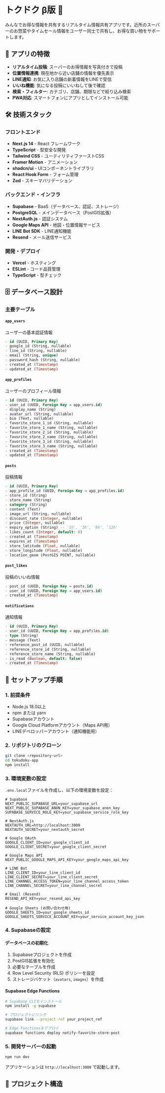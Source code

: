 # トクドク β版 🛒

みんなでお得な情報を共有するリアルタイム情報共有アプリです。近所のスーパーのお惣菜やタイムセール情報をユーザー同士で共有し、お得な買い物をサポートします。

## 📱 アプリの特徴

- **リアルタイム投稿**: スーパーのお得情報を写真付きで投稿
- **位置情報連携**: 現在地から近い店舗の情報を優先表示
- **LINE通知**: お気に入り店舗の新着情報をLINEで受信
- **いいね機能**: 気になる投稿にいいねして後で確認
- **検索・フィルター**: カテゴリ、店舗、期限などで絞り込み検索
- **PWA対応**: スマートフォンにアプリとしてインストール可能

## 🛠 技術スタック

### フロントエンド
- **Next.js 14** - React フレームワーク
- **TypeScript** - 型安全な開発
- **Tailwind CSS** - ユーティリティファーストCSS
- **Framer Motion** - アニメーション
- **shadcn/ui** - UIコンポーネントライブラリ
- **React Hook Form** - フォーム管理
- **Zod** - スキーマバリデーション

### バックエンド・インフラ
- **Supabase** - BaaS（データベース、認証、ストレージ）
- **PostgreSQL** - メインデータベース（PostGIS拡張）
- **NextAuth.js** - 認証システム
- **Google Maps API** - 地図・位置情報サービス
- **LINE Bot SDK** - LINE通知機能
- **Resend** - メール送信サービス

### 開発・デプロイ
- **Vercel** - ホスティング
- **ESLint** - コード品質管理
- **TypeScript** - 型チェック

## 🗄 データベース設計

### 主要テーブル

#### `app_users`
ユーザーの基本認証情報
```sql
- id (UUID, Primary Key)
- google_id (String, nullable)
- line_id (String, nullable)
- email (String, unique)
- password_hash (String, nullable)
- created_at (Timestamp)
- updated_at (Timestamp)
```

#### `app_profiles`
ユーザーのプロフィール情報
```sql
- id (UUID, Primary Key)
- user_id (UUID, Foreign Key → app_users.id)
- display_name (String)
- avatar_url (String, nullable)
- bio (Text, nullable)
- favorite_store_1_id (String, nullable)
- favorite_store_1_name (String, nullable)
- favorite_store_2_id (String, nullable)
- favorite_store_2_name (String, nullable)
- favorite_store_3_id (String, nullable)
- favorite_store_3_name (String, nullable)
- created_at (Timestamp)
- updated_at (Timestamp)
```

#### `posts`
投稿情報
```sql
- id (UUID, Primary Key)
- app_profile_id (UUID, Foreign Key → app_profiles.id)
- store_id (String)
- store_name (String)
- category (String)
- content (Text)
- image_url (String, nullable)
- discount_rate (Integer, nullable)
- price (Integer, nullable)
- expiry_option (String) -- '1h', '3h', '6h', '12h'
- likes_count (Integer, default: 0)
- created_at (Timestamp)
- expires_at (Timestamp)
- store_latitude (Float, nullable)
- store_longitude (Float, nullable)
- location_geom (PostGIS POINT, nullable)
```

#### `post_likes`
投稿のいいね情報
```sql
- post_id (UUID, Foreign Key → posts.id)
- user_id (UUID, Foreign Key → app_users.id)
- created_at (Timestamp)
```

#### `notifications`
通知情報
```sql
- id (UUID, Primary Key)
- user_id (UUID, Foreign Key → app_profiles.id)
- type (String)
- message (Text)
- reference_post_id (UUID, nullable)
- reference_store_id (String, nullable)
- reference_store_name (String, nullable)
- is_read (Boolean, default: false)
- created_at (Timestamp)
```

## 🚀 セットアップ手順

### 1. 前提条件
- Node.js 18.0以上
- npm または yarn
- Supabaseアカウント
- Google Cloud Platformアカウント（Maps API用）
- LINEデベロッパーアカウント（通知機能用）

### 2. リポジトリのクローン
```bash
git clone <repository-url>
cd tokudoku-app
npm install
```

### 3. 環境変数の設定
`.env.local`ファイルを作成し、以下の環境変数を設定：

```env
# Supabase
NEXT_PUBLIC_SUPABASE_URL=your_supabase_url
NEXT_PUBLIC_SUPABASE_ANON_KEY=your_supabase_anon_key
SUPABASE_SERVICE_ROLE_KEY=your_supabase_service_role_key

# NextAuth.js
NEXTAUTH_URL=http://localhost:3000
NEXTAUTH_SECRET=your_nextauth_secret

# Google OAuth
GOOGLE_CLIENT_ID=your_google_client_id
GOOGLE_CLIENT_SECRET=your_google_client_secret

# Google Maps API
NEXT_PUBLIC_GOOGLE_MAPS_API_KEY=your_google_maps_api_key

# LINE Bot
LINE_CLIENT_ID=your_line_client_id
LINE_CLIENT_SECRET=your_line_client_secret
LINE_CHANNEL_ACCESS_TOKEN=your_line_channel_access_token
LINE_CHANNEL_SECRET=your_line_channel_secret

# Email (Resend)
RESEND_API_KEY=your_resend_api_key

# Google Sheets (お問い合わせ用)
GOOGLE_SHEETS_ID=your_google_sheets_id
GOOGLE_SHEETS_SERVICE_ACCOUNT_KEY=your_service_account_key_json
```

### 4. Supabaseの設定

#### データベースの初期化
1. Supabaseプロジェクトを作成
2. PostGIS拡張を有効化
3. 必要なテーブルを作成
4. Row Level Security (RLS) ポリシーを設定
5. ストレージバケット（`avatars`, `images`）を作成

#### Supabase Edge Functions
```bash
# Supabase CLIをインストール
npm install -g supabase

# プロジェクトにリンク
supabase link --project-ref your_project_ref

# Edge Functionsをデプロイ
supabase functions deploy notify-favorite-store-post
```

### 5. 開発サーバーの起動
```bash
npm run dev
```

アプリケーションは `http://localhost:3000` で起動します。

## 📁 プロジェクト構造
